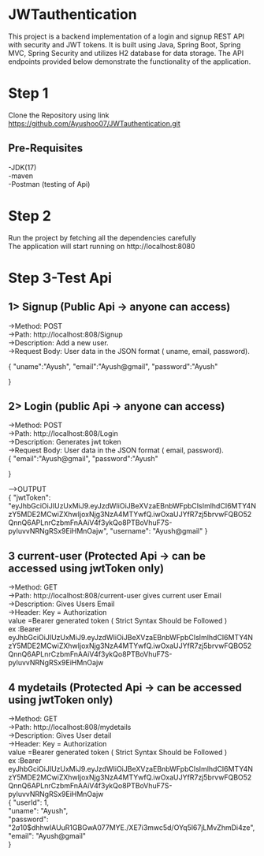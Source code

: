 # JWTauthentication
This project is a backend implementation of a login and signup REST API with security and JWT tokens. It is built using Java, Spring Boot, Spring MVC, Spring Security and utilizes H2 database for data storage. The API endpoints provided below demonstrate the functionality of the application.

# Step 1
Clone the Repository using link https://github.com/Ayushoo07/JWTauthentication.git

## Pre-Requisites
-JDK(17) </br>
-maven </br>
-Postman (testing of Api) </br>

# Step 2
Run the project by fetching all the dependencies carefully </br>
The application will start running on http://localhost:8080 </br>

# Step 3-Test Api
## 1> Signup (Public Api -> anyone can access) </br>
->Method: POST</br>
->Path: http://localhost:808/Signup</br>
->Description: Add a new user.</br>
->Request Body: User data in the JSON format ( uname, email, password).</br>

{
    "uname":"Ayush",
    "email":"Ayush@gmail",
    "password":"Ayush"

} </br>

## 2> Login (public Api -> anyone can access) </br>
->Method: POST</br>
->Path: http://localhost:808/Login</br>
->Description: Generates jwt token </br>
->Request Body: User data in the JSON format ( email, password).</br>
{
    "email":"Ayush@gmail",
    "password":"Ayush"

} </br>

-->OUTPUT </br>
{
    "jwtToken": "eyJhbGciOiJIUzUxMiJ9.eyJzdWIiOiJBeXVzaEBnbWFpbCIsImlhdCI6MTY4NzY5MDE2MCwiZXhwIjoxNjg3NzA4MTYwfQ.iwOxaUJYfR7zj5brvwFQBO52QnnQ6APLnrCzbmFnAAiV4f3ykQo8PTBoVhuF7S-pyluvvNRNgRSx9EiHMnOajw",
    "username": "Ayush@gmail"
} </br>

## 3 current-user (Protected Api -> can be accessed using jwtToken only) </br>
->Method: GET</br>
->Path: http://localhost:808/current-user    gives current user Email</br>
->Description: Gives Users Email</br>
->Header: Key = Authorization </br>
value =Bearer generated token   ( Strict Syntax Should be Followed ) </br>
ex :Bearer eyJhbGciOiJIUzUxMiJ9.eyJzdWIiOiJBeXVzaEBnbWFpbCIsImlhdCI6MTY4NzY5MDE2MCwiZXhwIjoxNjg3NzA4MTYwfQ.iwOxaUJYfR7zj5brvwFQBO52QnnQ6APLnrCzbmFnAAiV4f3ykQo8PTBoVhuF7S-pyluvvNRNgRSx9EiHMnOajw </br>

## 4 mydetails (Protected Api -> can be accessed using jwtToken only) </br>
->Method: GET</br>
->Path: http://localhost:808/mydetails  </br>
->Description: Gives User detail</br>
->Header: Key = Authorization </br>
value =Bearer generated token   ( Strict Syntax Should be Followed ) </br>
ex :Bearer eyJhbGciOiJIUzUxMiJ9.eyJzdWIiOiJBeXVzaEBnbWFpbCIsImlhdCI6MTY4NzY5MDE2MCwiZXhwIjoxNjg3NzA4MTYwfQ.iwOxaUJYfR7zj5brvwFQBO52QnnQ6APLnrCzbmFnAAiV4f3ykQo8PTBoVhuF7S-pyluvvNRNgRSx9EiHMnOajw </br>
{
    "userId": 1,</br>
    "uname": "Ayush",</br>
    "password": "$2a$10$dhhwIAUuR1GBGwA077MYE./XE7i3mwc5d/OYq5l67jLMvZhmDi4ze",</br>
    "email": "Ayush@gmail"</br>
} </br>
